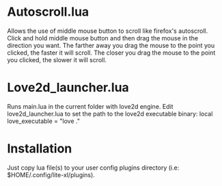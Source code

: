# Autoscroll.lua
Allows the use of middle mouse button to scroll like firefox's autoscroll. Click and hold middle mouse button and then drag the mouse in the direction you want. The farther away you drag the mouse to the point you clicked, the faster it will scroll. The closer you drag the mouse to the point you clicked, the slower it will scroll.

# Love2d_launcher.lua
Runs main.lua in the current folder with love2d engine.
Edit love2d_launcher.lua to set the path to the love2d executable binary:
  local love_executable = "love ."

# Installation
Just copy lua file(s) to your user config plugins directory (i.e: $HOME/.config/lite-xl/plugins).

